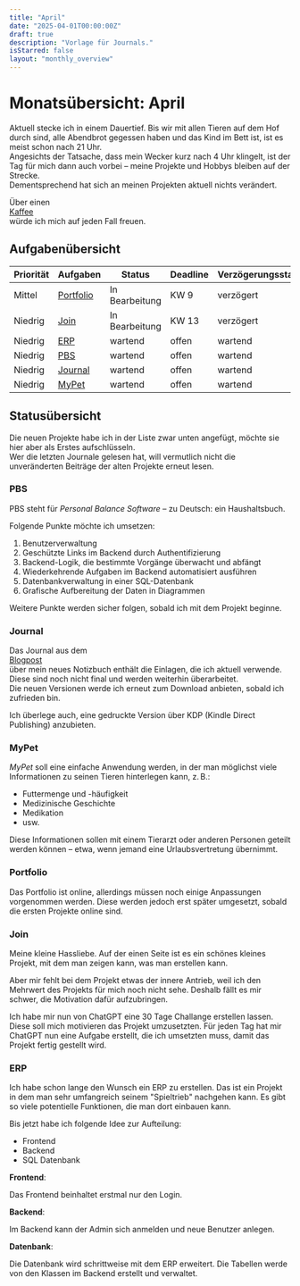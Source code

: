 ```yaml
---
title: "April"
date: "2025-04-01T00:00:00Z"
draft: true
description: "Vorlage für Journals."
isStarred: false
layout: "monthly_overview"
---
```


# Monatsübersicht: April

Aktuell stecke ich in einem Dauertief. Bis wir mit allen Tieren auf dem Hof durch sind, alle Abendbrot
gegessen haben und das Kind im Bett ist, ist es meist schon nach 21 Uhr.  
Angesichts der Tatsache, dass mein Wecker kurz nach 4 Uhr klingelt, ist der Tag für mich dann auch 
vorbei – meine Projekte und Hobbys bleiben auf der Strecke.  
Dementsprechend hat sich an meinen Projekten aktuell nichts verändert.

Über einen  
[Kaffee](https://www.buymeacoffee.com/snuppedelua)  
würde ich mich auf jeden Fall freuen.

## Aufgabenübersicht

| Priorität | Aufgaben                                      | Status         | Deadline | Verzögerungsstatus |
| --------- | --------------------------------------------- | -------------- | -------- | ------------------ |
| Mittel    | [Portfolio](#portfolio)                       | In Bearbeitung | KW 9     | verzögert          |
| Niedrig   | [Join](#join)                                 | In Bearbeitung | KW 13    | verzögert          |
| Niedrig   | [ERP](#erp)                                   | wartend        | offen    | wartend            |
| Niedrig   | [PBS](#pbs)                                   | wartend        | offen    | wartend            |
| Niedrig   | [Journal](#journal)                           | wartend        | offen    | wartend            |
| Niedrig   | [MyPet](#mypet)                               | wartend        | offen    | wartend            |

## Statusübersicht

Die neuen Projekte habe ich in der Liste zwar unten angefügt, möchte sie hier aber als Erstes aufschlüsseln.  
Wer die letzten Journale gelesen hat, will vermutlich nicht die unveränderten Beiträge der alten Projekte erneut lesen.


### PBS

PBS steht für *Personal Balance Software* – zu Deutsch: ein Haushaltsbuch.

Folgende Punkte möchte ich umsetzen:

1. Benutzerverwaltung  
2. Geschützte Links im Backend durch Authentifizierung  
3. Backend-Logik, die bestimmte Vorgänge überwacht und abfängt  
4. Wiederkehrende Aufgaben im Backend automatisiert ausführen  
5. Datenbankverwaltung in einer SQL-Datenbank  
6. Grafische Aufbereitung der Daten in Diagrammen  

Weitere Punkte werden sicher folgen, sobald ich mit dem Projekt beginne.

### Journal

Das Journal aus dem  
[Blogpost](https://blog.kay-beckmann.de/posts/2025-03-23_notizbuch/)  
über mein neues Notizbuch enthält die Einlagen, die ich aktuell verwende.  
Diese sind noch nicht final und werden weiterhin überarbeitet.  
Die neuen Versionen werde ich erneut zum Download anbieten, sobald ich zufrieden bin.

Ich überlege auch, eine gedruckte Version über KDP (Kindle Direct Publishing) anzubieten.

### MyPet

*MyPet* soll eine einfache Anwendung werden, in der man möglichst viele Informationen zu seinen 
Tieren hinterlegen kann, z. B.:

- Futtermenge und -häufigkeit  
- Medizinische Geschichte  
- Medikation  
- usw.

Diese Informationen sollen mit einem Tierarzt oder anderen Personen geteilt werden können – etwa,
wenn jemand eine Urlaubsvertretung übernimmt.

### Portfolio

Das Portfolio ist online, allerdings müssen noch einige Anpassungen vorgenommen werden.
Diese werden jedoch erst später umgesetzt, sobald die ersten Projekte online sind.

### Join

Meine kleine Hassliebe. Auf der einen Seite ist es ein schönes kleines Projekt,
mit dem man zeigen kann, was man erstellen kann.

Aber mir fehlt bei dem Projekt etwas der innere Antrieb, weil ich den Mehrwert des Projekts
für mich noch nicht sehe. Deshalb fällt es mir schwer, die Motivation dafür aufzubringen.

Ich habe mir nun von ChatGPT eine 30 Tage Challange erstellen lassen.
Diese soll mich motivieren das Projekt umzusetzten.
Für jeden Tag hat mir ChatGPT nun eine Aufgabe erstellt, die ich umsetzten muss, damit das Projekt
fertig gestellt wird.

### ERP

Ich habe schon lange den Wunsch ein ERP zu erstellen.
Das ist ein Projekt in dem man sehr umfangreich seinem "Spieltrieb" nachgehen kann.
Es gibt so viele potentielle Funktionen, die man dort einbauen kann.

Bis jetzt habe ich folgende Idee zur Aufteilung:

- Frontend
- Backend
- SQL Datenbank

**Frontend**:

Das Frontend beinhaltet erstmal nur den Login.

**Backend**:

Im Backend kann der Admin sich anmelden und neue Benutzer anlegen.

**Datenbank**:

Die Datenbank wird schrittweise mit dem ERP erweitert. Die Tabellen werde
von den Klassen im Backend erstellt und verwaltet.

